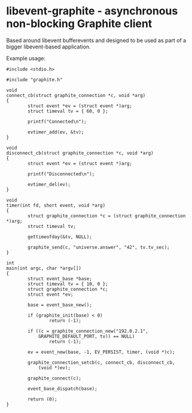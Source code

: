 libevent-graphite - asynchronous non-blocking Graphite client
=============================================================

Based around libevent bufferevents and designed to be used as part of a bigger
libevent-based application.

Example usage:

    #include <stdio.h>
    
    #include "graphite.h"
    
    void
    connect_cb(struct graphite_connection *c, void *arg)
    {
            struct event *ev = (struct event *)arg;
            struct timeval tv = { 60, 0 };
    
            printf("Connected\n");
    
            evtimer_add(ev, &tv);
    }
    
    void
    disconnect_cb(struct graphite_connection *c, void *arg)
    {
            struct event *ev = (struct event *)arg;
    
            printf("Disconnected\n");
    
            evtimer_del(ev);
    }
    
    void
    timer(int fd, short event, void *arg)
    {
            struct graphite_connection *c = (struct graphite_connection *)arg;
            struct timeval tv;
    
            gettimeofday(&tv, NULL);
    
            graphite_send(c, "universe.answer", "42", tv.tv_sec);
    }
    
    int
    main(int argc, char *argv[])
    {
            struct event_base *base;
            struct timeval tv = { 10, 0 };
            struct graphite_connection *c;
            struct event *ev;
    
            base = event_base_new();
    
            if (graphite_init(base) < 0)
                    return (-1);
    
            if ((c = graphite_connection_new("192.0.2.1",
                GRAPHITE_DEFAULT_PORT, tv)) == NULL)
                    return (-1);
    
            ev = event_new(base, -1, EV_PERSIST, timer, (void *)c);
    
            graphite_connection_setcb(c, connect_cb, disconnect_cb,
                (void *)ev);
    
            graphite_connect(c);
    
            event_base_dispatch(base);
    
            return (0);
    }
